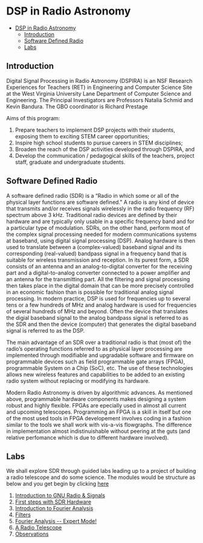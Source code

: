 # DSP in Radio Astronomy

<!-- TOC -->

- [DSP in Radio Astronomy](#dsp-in-radio-astronomy)
    - [Introduction](#introduction)
    - [Software Defined Radio](#software-defined-radio)
    - [Labs](#labs)

<!-- /TOC -->

## Introduction 

Digital Signal Processing in Radio Astronomy (DSPIRA) is an NSF Research Experiences for Teachers (RET) in Engineering and Computer Science Site at the West Virginia University Lane Department of Computer Science and Engineering. The Principal Investigators are Professors Natalia Schmid and Kevin Bandura. The GBO coordinator is Richard Prestage

Aims of this program: 
1. Prepare teachers to implement DSP projects with their students, exposing them to exciting STEM career opportunities;
2. Inspire high school students to pursue careers in STEM disciplines; 
3. Broaden the reach of the DSP activities developed through DSPIRA, and 
4. Develop the communication / pedagogical skills of the teachers, project staff, graduate and undergraduate students. 

## Software Defined Radio

A software defined radio (SDR) is a “Radio in which some or all of the physical layer functions are software defined.” A radio is any kind of device that transmits and/or receives signals wirelessly in the radio frequency (RF) spectrum above 3 kHz. Traditional radio devices are defined by their hardware and are typically only usable in a specific frequency band and for a particular type of modulation. SDRs, on the other hand, perform most of the complex signal processing needed for modern communications systems at baseband, using digital signal processing (DSP). Analog hardware is then used to translate between a (complex-valued) baseband signal and its corresponding (real-valued) bandpass signal in a frequency band that is suitable for wireless transmission and reception. In its purest form, a SDR consists of an antenna and an analog-to-digital converter for the receiving part and a digital-to-analog converter connected to a power amplifier and an antenna for the transmitting part. All the filtering and signal processing then takes place in the digital domain that can be more precisely controlled in an economic fashion than is possible for traditional analog signal processing. In modern practice, DSP is used for frequencies up to several tens or a few hundreds of MHz and analog hardware is used for frequencies of several hundreds of MHz and beyond. Often the device that translates the digial baseband signal to the analog bandpass signal is referred to as the SDR and then the device (computer) that generates the digital baseband signal is referred to as the DSP.

The main advantage of an SDR over a traditional radio is that (most of) the radio’s operating functions referred to as physical layer processing are implemented through modifiable and upgradable software and firmware on programmable devices such as field programmable gate arrays (FPGA), programmable System on a Chip (SoC), etc. The use of these technologies allows new wireless features and capabilities to be added to an existing radio system without replacing or modifying its hardware.

Modern Radio Astronomy is driven by algorithmic advances. As mentioned above, programmable hardware components makes designing a system robust and highly flexible. FPGAs are epecially used in almost all current and upcoming telescopes. Programming an FPGA is a skill in itself but one of the most used tools in FPGA developement involves coding in a fashion similar to the tools we shall work with vis-a-vis flowgraphs. The difference in implementation almost indistinuishable without peering at the guts (and relative perfomance which is due to different hardware involved). 

## Labs

We shall explore SDR through guided labs leading up to a project of building a radio telescope and do some science.
The modules would be structure as below and you get begin by clicking [here](labs)

1. [Introduction to GNU Radio & Signals](labs/01)
2. [First steps with SDR Hardware](labs/02)   
3. [Introduction to Fourier Analysis](labs/03)   
4. [Filters](labs/04)   
5. [Fourier Analysis -- Expert Mode!](labs/05)
6. [A Radio Telescope](labs/06)  
7. [Observations](labs/07)
